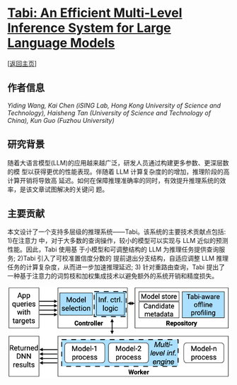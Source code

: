 # [Tabi: An Efficient Multi-Level Inference System for Large Language Models](https://doi.org/10.1145/3552326.3587438)

\[[返回主页](../../README.md#2023)\]

## 作者信息
*Yiding Wang, Kai Chen (iSING Lab, Hong Kong University of Science and Technology), Haisheng Tan (University of Science and Technology of China), Kun Guo (Fuzhou University)*

## 研究背景
随着大语言模型(LLM)的应用越来越广泛，研发人员通过构建更多参数、更深层数的模 型以获得更优的性能表现。伴随着 LLM 计算复杂度的的增加，推理阶段的高计算开销将导致高 延迟。如何在保障推理准确率的同时，有效提升推理系统的效率，是该文章试图解决的关键问 题。

## 主要贡献
本文设计了一个支持多层级的推理系统——Tabi。该系统的主要技术贡献点包括: 1)在注意力 中，对于大多数的查询操作，较小的模型可以实现与 LLM 近似的预测性能。因此，Tabi 使用基 于小模型和可调整结构的 LLM 为推理任务提供查询服务; 2)Tabi 引入了可校准置信度分数的 提前退出分支结构，自适应调整 LLM 推理任务的计算复杂度，从而进一步加速推理延迟; 3) 针对重路由查询，Tabi 提出了一种基于注意力的词剪枝和加权集成技术以避免额外的系统开销和精度损失。

![tabi](../../figs/eurosys23-tabi.png)
